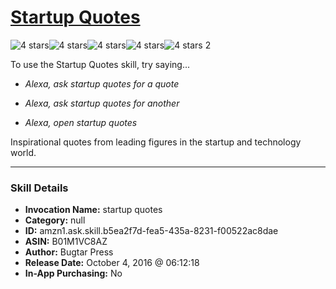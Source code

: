 # [Startup Quotes](http://alexa.amazon.com/#skills/amzn1.ask.skill.b5ea2f7d-fea5-435a-8231-f00522ac8dae)
![4 stars](../../images/ic_star_black_18dp_1x.png)![4 stars](../../images/ic_star_black_18dp_1x.png)![4 stars](../../images/ic_star_black_18dp_1x.png)![4 stars](../../images/ic_star_black_18dp_1x.png)![4 stars](../../images/ic_star_border_black_18dp_1x.png) 2

To use the Startup Quotes skill, try saying...

* *Alexa, ask startup quotes for a quote*

* *Alexa, ask startup quotes for another*

* *Alexa, open startup quotes*

Inspirational quotes from leading figures in the startup and technology world.

***

### Skill Details

* **Invocation Name:** startup quotes
* **Category:** null
* **ID:** amzn1.ask.skill.b5ea2f7d-fea5-435a-8231-f00522ac8dae
* **ASIN:** B01M1VC8AZ
* **Author:** Bugtar Press
* **Release Date:** October 4, 2016 @ 06:12:18
* **In-App Purchasing:** No
